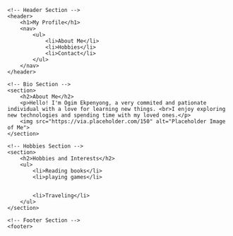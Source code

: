 <!DOCTYPE html>
<html lang="en">
<head>
    <meta charset="UTF-8">
    <meta name="viewport" content="width=device-width, initial-scale=1.0">
    <title>My Profile</title>
</head>
<body>

    <!-- Header Section -->
    <header>
        <h1>My Profile</h1>
        <nav>
            <ul>
                <li>About Me</li>
                <li>Hobbies</li>
                <li>Contact</li>
            </ul>
        </nav>
    </header>

    <!-- Bio Section -->
    <section>
        <h2>About Me</h2>
        <p>Hello! I'm Ogim Ekpenyong, a very commited and pationate individual with a love for learning new things. <br>I enjoy exploring new technologies and spending time with my loved ones.</p>
        <img src="https://via.placeholder.com/150" alt="Placeholder Image of Me">
    </section>

    <!-- Hobbies Section -->
    <section>
        <h2>Hobbies and Interests</h2>
        <ul>
            <li>Reading books</li>
            <li>playing games</li>


            <li>Traveling</li>
        </ul>
    </section>

    <!-- Footer Section -->
    <footer>

